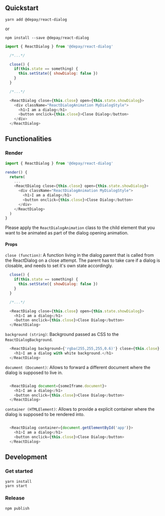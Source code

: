 ## Quickstart

```
yarn add @depay/react-dialog
```

or 

```
npm install --save @depay/react-dialog
```

```javascript
import { ReactDialog } from '@depay/react-dialog'

  /*...*/

  close() {
    if(this.state == something) {
      this.setState({ showDialog: false })
    }
  }

  /*...*/

  <ReactDialog close={this.close} open={this.state.showDialog}>
    <div className="ReactDialogAnimation MyDialogStyle">
      <h1>I am a dialog</h1>
      <button onclick={this.close}>Close Dialog</button>
    </div>
  </ReactDialog>
```

## Functionalities

### Render

```javascript
import { ReactDialog } from '@depay/react-dialog'

render() {
  return(
    ...
    <ReactDialog close={this.close} open={this.state.showDialog}>
      <div className="ReactDialogAnimation MyDialogStyle">
        <h1>I am a dialog</h1>
        <button onclick={this.close}>Close Dialog</button>
      </div>
    </ReactDialog>
  )
}
```

Please apply the `ReactDialogAnimation` class to the child element that you want to be animated as part of the dialog opening animation.

#### Props

`close (function)`: A function living in the dialog parent that is called from the ReactDialog on a close attempt. The parent has to take care if a dialog is closable, and needs to set it's own state accordingly.

```javascript
  close() {
    if(this.state == something) {
      this.setState({ showDialog: false })
    }
  }

  /*...*/

  <ReactDialog close={this.close} open={this.state.showDialog}>
    <h1>I am a dialog</h1>
    <button onclick={this.close}>Close Dialog</button>
  </ReactDialog>
```

`background (string)`: Background passed as CSS to the `ReactDialogBackground`.

```javascript
  <ReactDialog background={'rgba(255,255,255,0.6)'} close={this.close} open={this.state.showDialog}>
    <h1>I am a dialog with white background.</h1>
  </ReactDialog>
```

`document (Document)`: Allows to forward a different document where the dialog is supposed to live in.

```javascript

  <ReactDialog document={someIframe.document}>
    <h1>I am a dialog</h1>
    <button onclick={this.close}>Close Dialog</button>
  </ReactDialog>
```

`container (HTMLElement)`: Allows to provide a explicit container where the dialog is supposed to be rendered into.

```javascript

  <ReactDialog container={document.getElementById('app')}>
    <h1>I am a dialog</h1>
    <button onclick={this.close}>Close Dialog</button>
  </ReactDialog>
```

## Development

### Get started

```
yarn install
yarn start
```

### Release

```
npm publish
```
